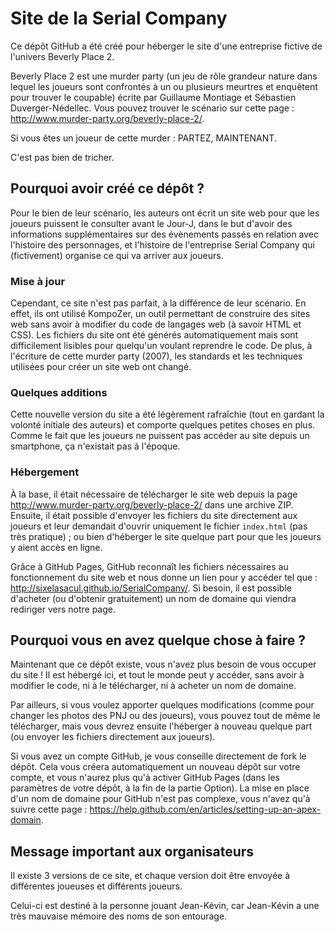 # Site de la Serial Company

Ce dépôt GitHub a été créé pour héberger le site d'une entreprise fictive de l'univers Beverly Place 2.

Beverly Place 2 est une murder party (un jeu de rôle grandeur nature dans lequel les joueurs sont confrontés à un ou plusieurs meurtres et enquêtent pour trouver le coupable) écrite par Guillaume Montiage et Sébastien Duverger-Nédellec. Vous pouvez trouver le scénario sur cette page : http://www.murder-party.org/beverly-place-2/.

Si vous êtes un joueur de cette murder : PARTEZ, MAINTENANT.

C'est pas bien de tricher.

## Pourquoi avoir créé ce dépôt ?

Pour le bien de leur scénario, les auteurs ont écrit un site web pour que les joueurs puissent le consulter avant le Jour-J, dans le but d'avoir des informations supplémentaires sur des évènements passés en relation avec l'histoire des personnages, et l'histoire de l'entreprise Serial Company qui (fictivement) organise ce qui va arriver aux joueurs.

### Mise à jour

Cependant, ce site n'est pas parfait, à la différence de leur scénario. En effet, ils ont utilisé KompoZer, un outil permettant de construire des sites web sans avoir à modifier du code de langages web (à savoir HTML et CSS). Les fichiers du site ont été générés automatiquement mais sont difficilement lisibles pour quelqu'un voulant reprendre le code. De plus, à l'écriture de cette murder party (2007), les standards et les techniques utilisées pour créer un site web ont changé.

### Quelques additions

Cette nouvelle version du site a été légèrement rafraîchie (tout en gardant la volonté initiale des auteurs) et comporte quelques petites choses en plus. Comme le fait que les joueurs ne puissent pas accéder au site depuis un smartphone, ça n'existait pas à l'époque.

### Hébergement

À la base, il était nécessaire de télécharger le site web depuis la page http://www.murder-party.org/beverly-place-2/ dans une archive ZIP. Ensuite, il était possible d'envoyer les fichiers du site directement aux joueurs et leur demandait d'ouvrir uniquement le fichier `index.html` (pas très pratique) ; ou bien d'héberger le site quelque part pour que les joueurs y aient accès en ligne.

Grâce à GitHub Pages, GitHub reconnaît les fichiers nécessaires au fonctionnement du site web et nous donne un lien pour y accéder tel que : http://sixelasacul.github.io/SerialCompany/. Si besoin, il est possible d'acheter (ou d'obtenir gratuitement) un nom de domaine qui viendra rediriger vers notre page.

## Pourquoi vous en avez quelque chose à faire ?

Maintenant que ce dépôt existe, vous n'avez plus besoin de vous occuper du site ! Il est hébergé ici, et tout le monde peut y accéder, sans avoir à modifier le code, ni à le télécharger, ni à acheter un nom de domaine.

Par ailleurs, si vous voulez apporter quelques modifications (comme pour changer les photos des PNJ ou des joueurs), vous pouvez tout de même le télécharger, mais vous devrez ensuite l'héberger à nouveau quelque part (ou envoyer les fichiers directement aux joueurs).

Si vous avez un compte GitHub, je vous conseille directement de fork le dépôt. Cela vous créera automatiquement un nouveau dépôt sur votre compte, et vous n'aurez plus qu'à activer GitHub Pages (dans les paramètres de votre dépôt, à la fin de la partie Option). La mise en place d'un nom de domaine pour GitHub n'est pas complexe, vous n'avez qu'à suivre cette page : https://help.github.com/en/articles/setting-up-an-apex-domain.

## Message important aux organisateurs

Il existe 3 versions de ce site, et chaque version doit être envoyée à différentes joueuses et différents joueurs.

Celui-ci est destiné à la personne jouant Jean-Kévin, car Jean-Kévin a une très mauvaise mémoire des noms de son entourage.